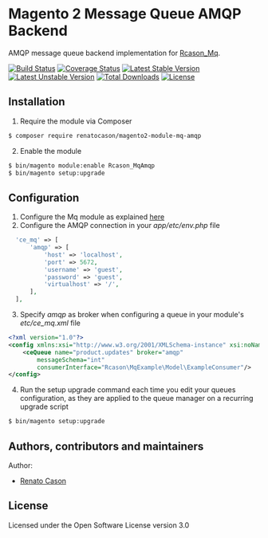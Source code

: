 # Magento 2 Message Queue AMQP Backend
AMQP message queue backend implementation for [Rcason_Mq](https://github.com/renatocason/magento2-module-mq).

[![Build Status](https://travis-ci.org/renatocason/magento2-module-mq-amqp.svg?branch=master)](https://travis-ci.org/renatocason/magento2-module-mq-amqp)
[![Coverage Status](https://coveralls.io/repos/github/renatocason/magento2-module-mq-amqp/badge.svg?branch=master)](https://coveralls.io/github/renatocason/magento2-module-mq-amqp?branch=master)
[![Latest Stable Version](https://poser.pugx.org/renatocason/magento2-module-mq-amqp/v/stable)](https://packagist.org/packages/renatocason/magento2-module-mq-amqp)
[![Latest Unstable Version](https://poser.pugx.org/renatocason/magento2-module-mq-amqp/v/unstable)](https://packagist.org/packages/renatocason/magento2-module-mq-amqp)
[![Total Downloads](https://poser.pugx.org/renatocason/magento2-module-mq-amqp/downloads)](https://packagist.org/packages/renatocason/magento2-module-mq-amqp)
[![License](https://poser.pugx.org/renatocason/magento2-module-mq-amqp/license)](https://packagist.org/packages/renatocason/magento2-module-mq-amqp)

## Installation
1. Require the module via Composer
```bash
$ composer require renatocason/magento2-module-mq-amqp
```

2. Enable the module
```bash
$ bin/magento module:enable Rcason_MqAmqp
$ bin/magento setup:upgrade
```

## Configuration
1. Configure the Mq module as explained [here](https://github.com/renatocason/magento2-module-mq)
2. Configure the AMQP connection in your _app/etc/env.php_ file
```php
  'ce_mq' => [
      'amqp' => [
          'host' => 'localhost',
          'port' => 5672,
          'username' => 'guest',
          'password' => 'guest',
          'virtualhost' => '/',
      ],
  ],
```

3. Specify _amqp_ as broker when configuring a queue in your module's _etc/ce_mq.xml_ file
```xml
<?xml version="1.0"?>
<config xmlns:xsi="http://www.w3.org/2001/XMLSchema-instance" xsi:noNamespaceSchemaLocation="urn:magento:module:Rcason_Mq:etc/ce_mq.xsd">
    <ceQueue name="product.updates" broker="amqp"
        messageSchema="int"
        consumerInterface="Rcason\MqExample\Model\ExampleConsumer"/>
</config>
```
4. Run the setup upgrade command each time you edit your queues configuration, as they are applied to the queue manager on a recurring upgrade script
```bash
$ bin/magento setup:upgrade
```

## Authors, contributors and maintainers

Author:
- [Renato Cason](https://github.com/renatocason)

## License
Licensed under the Open Software License version 3.0
